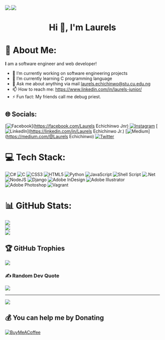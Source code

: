 <a href="https://github.com/laurells">
  <img align="center" src="https://github-readme-stats.vercel.app/api/top-langs/?username=laurells&theme=dark&hide_langs_below=1" />
</a>
<a href="https://github.com/laurells">
 <img align="center" src="https://github-readme-stats.vercel.app/api?username=laurells&&show_icons=true&title_color=ffffff&icon_color=bb2acf&text_color=daf7dc&bg_color=151515"/>
</a>
<h1 align="center">Hi 👋, I'm Laurels</h1>

# 💫 About Me:

**I** am a software engineer and web developer!

- 🔭 I’m currently working on software engineering projects
- 🌱 I’m currently learning C programming language
- 💬 Ask me about anything via mail laurels.echichinwo@stu.cu.edu.ng
- 📫 How to reach me: https://www.linkedin.com/in/laurels-junior/
- ⚡ Fun fact: My friends call me debug priest.


## 🌐 Socials:
[![Facebook](https://img.shields.io/badge/Facebook-%231877F2.svg?logo=Facebook&logoColor=white)](https://facebook.com/Laurels Echichinwo  Jnr) [![Instagram](https://img.shields.io/badge/Instagram-%23E4405F.svg?logo=Instagram&logoColor=white)](https://instagram.com/laurels.oe) [![LinkedIn](https://img.shields.io/badge/LinkedIn-%230077B5.svg?logo=linkedin&logoColor=white)](https://linkedin.com/in/Laurels Echichinwo Jr.) [![Medium](https://img.shields.io/badge/Medium-12100E?logo=medium&logoColor=white)](https://medium.com/@Laurels Echichinwo) [![Twitter](https://img.shields.io/badge/Twitter-%231DA1F2.svg?logo=Twitter&logoColor=white)](https://twitter.com/@Laurels_) 

# 💻 Tech Stack:
![C#](https://img.shields.io/badge/c%23-%23239120.svg?style=for-the-badge&logo=c-sharp&logoColor=white) ![C](https://img.shields.io/badge/c-%2300599C.svg?style=for-the-badge&logo=c&logoColor=white) ![CSS3](https://img.shields.io/badge/css3-%231572B6.svg?style=for-the-badge&logo=css3&logoColor=white) ![HTML5](https://img.shields.io/badge/html5-%23E34F26.svg?style=for-the-badge&logo=html5&logoColor=white) ![Python](https://img.shields.io/badge/python-3670A0?style=for-the-badge&logo=python&logoColor=ffdd54) ![JavaScript](https://img.shields.io/badge/javascript-%23323330.svg?style=for-the-badge&logo=javascript&logoColor=%23F7DF1E) ![Shell Script](https://img.shields.io/badge/shell_script-%23121011.svg?style=for-the-badge&logo=gnu-bash&logoColor=white) ![.Net](https://img.shields.io/badge/.NET-5C2D91?style=for-the-badge&logo=.net&logoColor=white) ![NodeJS](https://img.shields.io/badge/node.js-6DA55F?style=for-the-badge&logo=node.js&logoColor=white) ![Django](https://img.shields.io/badge/django-%23092E20.svg?style=for-the-badge&logo=django&logoColor=white) ![Adobe InDesign](https://img.shields.io/badge/Adobe%20InDesign-49021F?style=for-the-badge&logo=adobeindesign&logoColor=white) ![Adobe Illustrator](https://img.shields.io/badge/adobeillustrator-%23FF9A00.svg?style=for-the-badge&logo=adobeillustrator&logoColor=white) ![Adobe Photoshop](https://img.shields.io/badge/adobephotoshop-%2331A8FF.svg?style=for-the-badge&logo=adobephotoshop&logoColor=white) ![Vagrant](https://img.shields.io/badge/vagrant-%231563FF.svg?style=for-the-badge&logo=vagrant&logoColor=white)
# 📊 GitHub Stats:
![](https://github-readme-stats.vercel.app/api?username=laurells&theme=gruvbox&hide_border=false&include_all_commits=false&count_private=false)<br/>
![](https://github-readme-streak-stats.herokuapp.com/?user=laurells&theme=gruvbox&hide_border=false)<br/>
![](https://github-readme-stats.vercel.app/api/top-langs/?username=laurells&theme=gruvbox&hide_border=false&include_all_commits=false&count_private=false&layout=compact)

## 🏆 GitHub Trophies
![](https://github-profile-trophy.vercel.app/?username=laurells&theme=gruvbox&no-frame=false&no-bg=false&margin-w=4)

### ✍️ Random Dev Quote
![](https://quotes-github-readme.vercel.app/api?type=horizontal&theme=gruvbox)

---
[![](https://visitcount.itsvg.in/api?id=laurells&icon=0&color=0)](https://visitcount.itsvg.in)

  ## 💰 You can help me by Donating
  [![BuyMeACoffee](https://img.shields.io/badge/Buy%20Me%20a%20Coffee-ffdd00?style=for-the-badge&logo=buy-me-a-coffee&logoColor=black)](https://buymeacoffee.com/https://www.buymeacoffee.com/laurelsechf) 

  
  
